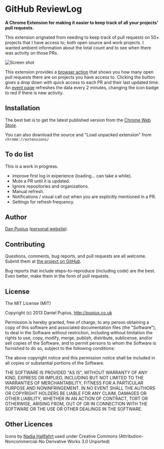 GitHub ReviewLog
================

**A Chrome Extension for making it easier to keep track of all your projects' pull requests.**

This extension orignated from needing to keep track of pull requests on 50+ projects that I have
access to; both open source and work projects. I wanted ambient information about the total count
and to see when there was activity on those PRs.

![Screen shot](https://raw.github.com/dpup/gh-reviewlog/master/screenshots/Screen%20Shot%202013-02-04%20at%206.54.02%20PM.png)

This extension provides a [browser action](http://developer.chrome.com/extensions/browserAction.html)
that shows you how many open pull requests there are on projects you have access to. Clicking the
button gives a drop down with quick access to each PR and their last updated time. An
[event page](http://developer.chrome.com/extensions/event_pages.html) refreshes the data every 2
minutes, changing the icon badge to red if there is new activity.


Installation
------------

The best bet is to get the latest published version from the [Chrome Web Store](https://chrome.google.com/webstore/detail/github-reviewlog/cmlmlaigghcfegnfoenahanhhhehpeca?hl=en-US&gl=US).

You can also download the source and "Load unpacked extension" from `chrome://extensions/`


To do list
----------

This is a work in progress.

- Improve first log in experience (loading... can take a while).
- Mute a PR until it is updated.
- Ignore repositories and organizations.
- Manual refresh.
- Notifications / visual call out when you are explicitly mentioned in a PR.
- Settings for refresh frequency.

Author
------

[Dan Pupius](https://github.com/dpup) ([personal website](http://pupius.co.uk)).


Contributing
------------

Questions, comments, bug reports, and pull requests are all welcome. Submit them at
[the project on GitHub](https://github.com/dpup/dh-reviewlog/).

Bug reports that include steps-to-reproduce (including code) are the best. Even better, make them in
the form of pull requests.


License
-------

The MIT License (MIT)

Copyright (c) 2013 Daniel Pupius, http://pupius.co.uk

Permission is hereby granted, free of charge, to any person obtaining a copy of this software and
associated documentation files (the "Software"), to deal in the Software without restriction,
including without limitation the rights to use, copy, modify, merge, publish, distribute,
sublicense, and/or sell copies of the Software, and to permit persons to whom the Software is
furnished to do so, subject to the following conditions:

The above copyright notice and this permission notice shall be included in all copies or substantial
portions of the Software.

THE SOFTWARE IS PROVIDED "AS IS", WITHOUT WARRANTY OF ANY KIND, EXPRESS OR IMPLIED, INCLUDING BUT
NOT LIMITED TO THE WARRANTIES OF MERCHANTABILITY, FITNESS FOR A PARTICULAR PURPOSE AND
NONINFRINGEMENT. IN NO EVENT SHALL THE AUTHORS OR COPYRIGHT HOLDERS BE LIABLE FOR ANY CLAIM, DAMAGES
OR OTHER LIABILITY, WHETHER IN AN ACTION OF CONTRACT, TORT OR OTHERWISE, ARISING FROM, OUT OF OR IN
CONNECTION WITH THE SOFTWARE OR THE USE OR OTHER DEALINGS IN THE SOFTWARE.


Other Licences
--------------

Icons by [Nadja Hallfahrt](http://blog.artcore-illustrations.de/) used under
Creative Commons (Attribution-Noncommercial-No Derivative Works 3.0 Unported)
